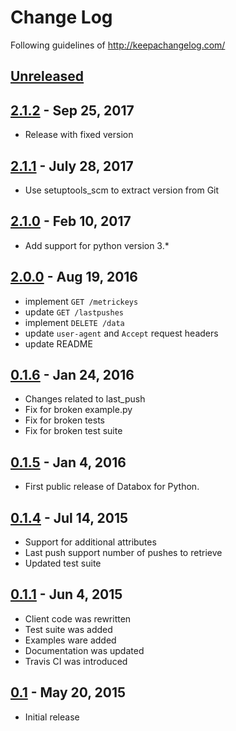 # Change Log
Following guidelines of http://keepachangelog.com/

## [Unreleased]

## [2.1.2] - Sep 25, 2017
- Release with fixed version

## [2.1.1] - July 28, 2017
- Use setuptools_scm to extract version from Git

## [2.1.0] - Feb 10, 2017
- Add support for python version 3.*

## [2.0.0] - Aug 19, 2016
- implement `GET /metrickeys`
- update `GET /lastpushes`
- implement `DELETE /data`
- update `user-agent` and `Accept` request headers
- update README

## [0.1.6] - Jan 24, 2016
- Changes related to last_push
- Fix for broken example.py
- Fix for broken tests
- Fix for broken test suite

## [0.1.5] - Jan 4, 2016
- First public release of Databox for Python.

## [0.1.4] - Jul 14, 2015
- Support for additional attributes
- Last push support number of pushes to retrieve
- Updated test suite

## [0.1.1] - Jun 4, 2015
- Client code was rewritten
- Test suite was added
- Examples ware added
- Documentation was updated
- Travis CI was introduced

## [0.1] - May 20, 2015
- Initial release

[Unreleased]: https://github.com/databox/databox-go/compare/2.1.2...master
[2.1.2]: https://github.com/databox/databox-python/compare/2.1.1...2.1.2
[2.1.1]: https://github.com/databox/databox-python/compare/2.1.0...2.1.1
[2.1.0]: https://github.com/databox/databox-python/compare/2.0.0...2.1.0
[2.0.0]: https://github.com/databox/databox-python/compare/0.1.6...2.0.0
[0.1.6]: https://github.com/databox/databox-python/compare/0.1.5...0.1.6
[0.1.5]: https://github.com/databox/databox-python/compare/0.1.4...0.1.5
[0.1.4]: https://github.com/databox/databox-python/compare/0.1.1...0.1.4
[0.1.1]: https://github.com/databox/databox-python/compare/0.1...0.1.1
[0.1]: https://github.com/databox/databox-python/tree/0.1
